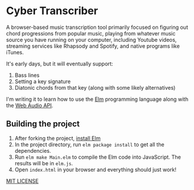 # Cyber Transcriber

A browser-based music transcription tool primarily focused on figuring out chord progressions from popular music, playing from whatever music source you have running on your computer, including Youtube videos, streaming services like Rhapsody and Spotify, and native programs like iTunes.

It's early days, but it will eventually support:

1. Bass lines
1. Setting a key signature
1. Diatonic chords from that key (along with some likely alternatives)

I'm writing it to learn how to use the [Elm](http://elm-lang.org) programming language along with the [Web Audio API](https://developer.mozilla.org/en-US/docs/Web/API/Web_Audio_API).

## Building the project

1. After forking the project, [install Elm](http://elm-lang.org/install)
1. In the project directory, run ```elm package install``` to get all the dependencies.
1. Run ```elm make Main.elm``` to compile the Elm code into JavaScript. The results will be in ```elm.js```.
1. Open ```index.html``` in your browser and everything should just work!

[MIT LICENSE](LICENSE)
